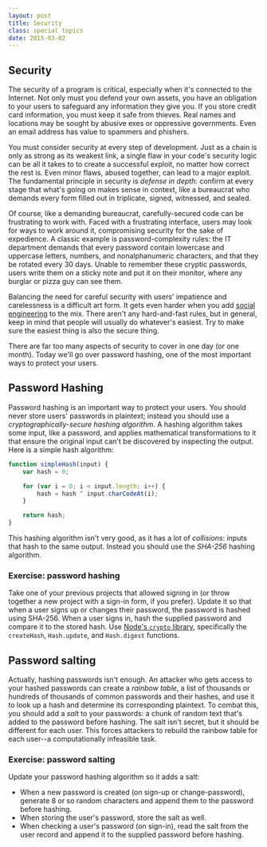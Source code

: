 ```yaml
---
layout: post
title: Security
class: special topics
date: 2015-03-02
---
```


## Security

The security of a program is critical, especially when it's connected to the Internet. Not only must you defend your own assets, you have an obligation to your users to safeguard any information they give you. If you store credit card information, you must keep it safe from thieves. Real names and locations may be sought by abusive exes or oppressive governments. Even an email address has value to spammers and phishers.

You must consider security at every step of development. Just as a chain is only as strong as its weakest link, a single flaw in your code's security logic can be all it takes to to create a successful exploit, no matter how correct the rest is. Even minor flaws, abused together, can lead to a major exploit. The fundamental principle in security is _defense in depth_: confirm at every stage that what's going on makes sense in context, like a bureaucrat who demands every form filled out in triplicate, signed, witnessed, and sealed.

Of course, like a demanding bureaucrat, carefully-secured code can be frustrating to work with. Faced with a frustrating interface, users may look for ways to work around it, compromising security for the sake of expedience. A classic example is password-complexity rules: the IT department demands that every password contain lowercase and uppercase letters, numbers, and nonalphanumeric characters, and that they be rotated every 30 days. Unable to remember these cryptic passwords, users write them on a sticky note and put it on their monitor, where any burglar or pizza guy can see them.

Balancing the need for careful security with users' impatience and carelessness is a difficult art form. It gets even harder when you add [social engineering][smbc-soceng] to the mix. There aren't any hard-and-fast rules, but in general, keep in mind that people will usually do whatever's easiest. Try to make sure the easiest thing is also the secure thing.

There are far too many aspects of security to cover in one day (or one month). Today we'll go over password hashing, one of the most important ways to protect your users.

## Password Hashing

Password hashing is an important way to protect your users. You should never store users' passwords in plaintext; instead you should use a _cryptographically-secure hashing algorithm_. A hashing algorithm takes some input, like a password, and applies mathematical transformations to it that ensure the original input can't be discovered by inspecting the output. Here is a simple hash algorithm:

```JavaScript
function simpleHash(input) {
    var hash = 0;

    for (var i = 0; i < input.length; i++) {
        hash = hash ^ input.charCodeAt(i);
    }

    return hash;
}
```

This hashing algorithm isn't very good, as it has a lot of _collisions_: inputs that hash to the same output. Instead you should use the _SHA-256_ hashing algorithm.

### Exercise: password hashing

Take one of your previous projects that allowed signing in (or throw together a new project with a sign-in form, if you prefer). Update it so that when a user signs up or changes their password, the password is hashed using SHA-256. When a user signs in, hash the supplied password and compare it to the stored hash. Use [Node's `crypto` library][node-crypto], specifically the `createHash`, `Hash.update`, and `Hash.digest` functions.

## Password salting

Actually, hashing passwords isn't enough. An attacker who gets access to your hashed passwords can create a _rainbow table_, a list of thousands or hundreds of thousands of common passwords and their hashes, and use it to look up a hash and determine its corresponding plaintext. To combat this, you should add a _salt_ to your passwords: a chunk of random text that's added to the password before hashing. The salt isn't secret, but it should be different for each user. This forces attackers to rebuild the rainbow table for each user--a computationally infeasible task.

### Exercise: password salting

Update your password hashing algorithm so it adds a salt:

* When a new password is created (on sign-up or change-password), generate 8 or so random characters and append them to the password before hashing.
* When storing the user's password, store the salt as well.
* When checking a user's password (on sign-in), read the salt from the user record and append it to the supplied password before hashing.

[smbc-soceng]: http://www.smbc-comics.com/index.php?db=comics&id=2526
[node-crypto]: nodejs.org/api/crypto.html
[xkcd-sql-injection]: https://xkcd.com/327/
